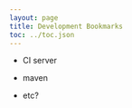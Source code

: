 ```yaml
---
layout: page
title: Development Bookmarks
toc: ../toc.json
---
```

<!--
TODO
-->
* CI server

* maven

* etc?
